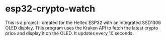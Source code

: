 # esp32-crypto-watch
This is a project I created for the Heltec ESP32 with an integrated SSD1306 OLED display. This program uses the Kraken API to fetch the latest crypto price and display it on the OLED. It updates every 10 seconds.
